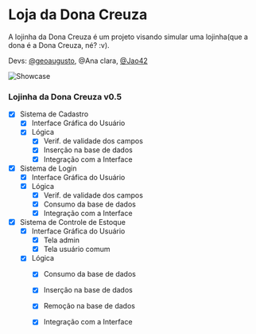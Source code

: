 # Loja da Dona Creuza

A lojinha da Dona Creuza é um projeto visando simular uma lojinha(que a dona é a Dona Creuza, né? :v).

Devs: [@geoaugusto](https://github.com/geoaugusto), @Ana clara, [@Jao42](https://github.com/Jao42)

![Showcase](http://imgur.com/FqGAwS6l.png)



### Lojinha da Dona Creuza v0.5

- [x] Sistema de Cadastro
  - [x] Interface Gráfica do Usuário
  - [x] Lógica
    - [x] Verif. de validade dos campos
    - [x] Inserção na base de dados
    - [x] Integração com a Interface
- [x] Sistema de Login
    - [x] Interface Gráfica do Usuário
    - [x] Lógica
      - [x] Verif. de validade dos campos
      - [x] Consumo da base de dados
      - [x] Integração com a Interface
- [x] Sistema de Controle de Estoque
  - [x] Interface Gráfica do Usuário
    - [x] Tela admin
    - [x] Tela usuário comum 
  - [x] Lógica
    - [x] Consumo da base de dados
    - [x] Inserção na base de dados
    - [x] Remoção na base de dados
    - [x] Integração com a Interface

   
